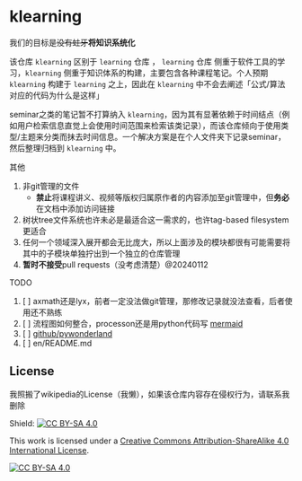 # klearning

我们的目标是~~没有蛀牙~~**将知识系统化**

该仓库 `klearning` 区别于 `learning` 仓库 ， `learning` 仓库 侧重于软件工具的学习，`klearning` 侧重于知识体系的构建，主要包含各种课程笔记。个人预期 `klearning` 构建于 `learning` 之上，因此在 `klearning` 中不会去阐述「公式/算法对应的代码为什么是这样」

seminar之类的笔记暂不打算纳入 `klearning`，因为其有显著依赖于时间结点（例如用户检索信息直觉上会使用时间范围来检索该类记录），而该仓库倾向于使用类型/主题来分类而抹去时间信息。一个解决方案是在个人文件夹下记录seminar，然后整理归档到 `klearning` 中。

其他

1. 非git管理的文件
   * **禁止**将课程讲义、视频等版权归属原作者的内容添加至git管理中，但**务必**在文档中添加访问链接
2. 树状tree文件系统也许未必是最适合这一需求的，也许tag-based filesystem更适合
3. 任何一个领域深入展开都会无比庞大，所以上面涉及的模块都很有可能需要将其中的子模块单独拧出到一个独立的仓库管理
4. **暂时不接受**pull requests（没考虑清楚）@20240112

TODO

1. [ ] axmath还是lyx，前者一定没法做git管理，那修改记录就没法查看，后者使用还不熟练
2. [ ] 流程图如何整合，processon还是用python代码写 [mermaid](https://mermaid.js.org/)
3. [ ] [github/pywonderland](https://github.com/neozhaoliang/pywonderland)
4. [ ] en/README.md

## License

我照搬了wikipedia的License（我懒），如果该仓库内容存在侵权行为，请联系我删除

Shield: [![CC BY-SA 4.0][cc-by-sa-shield]][cc-by-sa]

This work is licensed under a
[Creative Commons Attribution-ShareAlike 4.0 International License][cc-by-sa].

[![CC BY-SA 4.0][cc-by-sa-image]][cc-by-sa]

[cc-by-sa]: http://creativecommons.org/licenses/by-sa/4.0/
[cc-by-sa-image]: https://licensebuttons.net/l/by-sa/4.0/88x31.png
[cc-by-sa-shield]: https://img.shields.io/badge/License-CC%20BY--SA%204.0-lightgrey.svg
